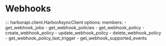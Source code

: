 # Webhooks

::: harborapi.client.HarborAsyncClient
    options:
        members:
        - get_webhook_jobs
        - get_webhook_policies
        - get_webhook_policy
        - create_webhook_policy
        - update_webhook_policy
        - delete_webhook_policy
        - get_webhook_policy_last_trigger
        - get_webhook_supported_events
